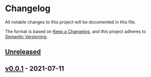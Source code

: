 # Changelog

All notable changes to this project will be documented in this file.

The format is based on [Keep a Changelog](https://keepachangelog.com/en/1.0.0/),
and this project adheres to [Semantic Versioning](https://semver.org/spec/v2.0.0.html).

## [Unreleased]

## [v0.0.1] - 2021-07-11

[Unreleased]: https://github.com/origami-inc/origami-backend/compare/v0.0.1...HEAD

[v0.0.1]: https://github.com/origami-inc/origami-backend/compare/2c43ab7eb96fbad88f1393d62a45fc3297201df8...v0.0.1
